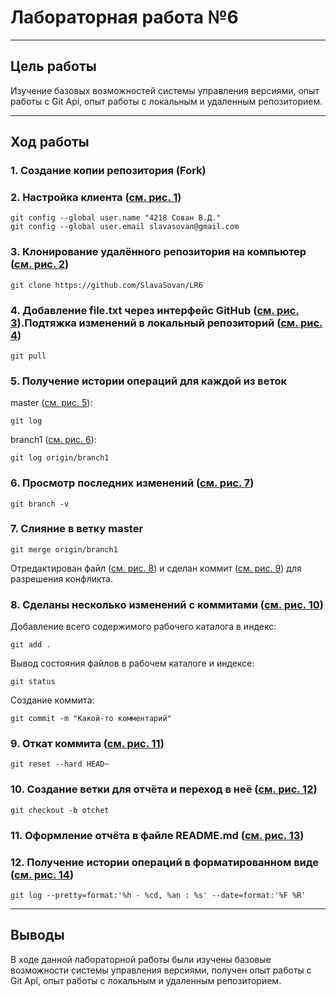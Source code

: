 # Лабораторная работа №6
___
## Цель работы
Изучение базовых возможностей системы
управления версиями, опыт работы с Git Api, опыт работы с локальным и
удаленным репозиторием.
___
## Ход работы
### 1. Создание копии репозитория (Fork)
### 2. Настройка клиента ([см. рис. 1](https://github.com/SlavaSovan/LR6/blob/otchet/screenshots/1.png))
```
git config --global user.name "4218 Сован В.Д."
git config --global user.email slavasovan@gmail.com
```
### 3. Клонирование удалённого репозитория на компьютер ([см. рис. 2](https://github.com/SlavaSovan/LR6/blob/otchet/screenshots/2.png))
```
git clone https://github.com/SlavaSovan/LR6
```
### 4. Добавление file.txt через интерфейс GitHub ([см. рис. 3](https://github.com/SlavaSovan/LR6/blob/otchet/screenshots/3.png)).Подтяжка изменений в локальный репозиторий ([см. рис. 4](https://github.com/SlavaSovan/LR6/blob/otchet/screenshots/4.png))
```
git pull
```
### 5. Получение истории операций для каждой из веток

master ([см. рис. 5](
https://github.com/SlavaSovan/LR6/blob/otchet/screenshots/5.png)):
```
git log
```
branch1 ([см. рис. 6](
https://github.com/SlavaSovan/LR6/blob/otchet/screenshots/6.png)):
```
git log origin/branch1
```
### 6. Просмотр последних изменений ([см. рис. 7](https://github.com/SlavaSovan/LR6/blob/otchet/screenshots/7.png))
```
git branch -v
```
### 7. Слияние в ветку master
```
git merge origin/branch1
```
Отредактирован файл ([см. рис. 8](
https://github.com/SlavaSovan/LR6/blob/otchet/screenshots/8.png))
и сделан коммит ([см. рис. 9](
https://github.com/SlavaSovan/LR6/blob/otchet/screenshots/9.png))
для разрешения конфликта.

### 8. Сделаны несколько изменений с коммитами ([см. рис. 10](https://github.com/SlavaSovan/LR6/blob/otchet/screenshots/10.png))

Добавление всего содержимого рабочего каталога в индекс:
```
git add .
```
Вывод состояния файлов в рабочем каталоге и индексе:
```
git status
```
Создание коммита:
```
git commit -m "Какой-то комментарий"
```
### 9. Откат коммита ([см. рис. 11](https://github.com/SlavaSovan/LR6/blob/otchet/screenshots/11.png))
```
git reset --hard HEAD~
```
### 10. Создание ветки для отчёта и переход в неё ([см. рис. 12](https://github.com/SlavaSovan/LR6/blob/otchet/screenshots/12.png))
```
git checkout -b otchet
```
### 11. Оформление отчёта в файле README.md ([см. рис. 13](https://github.com/SlavaSovan/LR6/blob/otchet/screenshots/13.png))
### 12. Получение истории  операций в форматированном виде ([см. рис. 14](https://github.com/SlavaSovan/LR6/blob/otchet/screenshots/14.png))
```
git log --pretty=format:'%h - %cd, %an : %s' --date=format:'%F %R'
```
___
## Выводы
В ходе данной лабораторной работы были изучены
базовые возможности системы управления версиями,
получен опыт работы с Git Api, опыт работы с локальным
и удаленным репозиторием.
